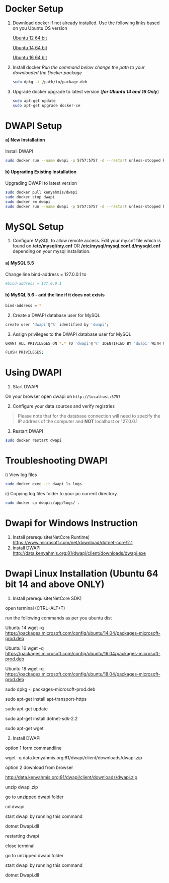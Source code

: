 # Docker Setup
 1. Download docker if not already installed. Use the following links based on you Ubuntu OS version
 
    [Ubuntu 12 64 bit](https://apt.dockerproject.org/repo/pool/main/d/docker-engine/docker-engine_17.04.0~ce-0~ubuntu-precise_amd64.deb)
                  
    [Ubuntu 14 64 bit](https://download.docker.com/linux/ubuntu/dists/trusty/pool/stable/amd64/docker-ce_17.03.2~ce-0~ubuntu-trusty_amd64.deb)
    
    [Ubuntu 16 64 bit](https://download.docker.com/linux/ubuntu/dists/xenial/pool/stable/amd64/docker-ce_17.03.2~ce-0~ubuntu-xenial_amd64.deb)

 
 2. Install docker
  *Run the command below change the path to your downloaded the  Docker package*

    ```sh
    sudo dpkg -i /path/to/package.deb
    ```
 4. Upgrade docker upgrade to latest version (***for Ubuntu 14 and 16 Only***)
    ```sh
    sudo apt-get update
    sudo apt-get upgrade docker-ce
    ``` 
    
# DWAPI Setup
#### a) New Installation
 Install DWAPI
 ```sh
sudo docker run --name dwapi -p 5757:5757 -d --restart unless-stopped kenyahmis/dwapi:latest
```

#### b) Upgrading Existing Installation
 Upgrading DWAPI to latest version
 ```sh
sudo docker pull kenyahmis/dwapi
sudo docker stop dwapi
sudo docker rm dwapi
sudo docker run --name dwapi -p 5757:5757 -d --restart unless-stopped kenyahmis/dwapi:latest
```

# MySQL Setup
1. Configure MySQL to allow remote access. Edit your my.cnf file which is found on
	**/etc/mysql/my.cnf**  OR  **/etc/mysql/mysql.conf.d/mysqld.cnf** depending on your mysql installation.
#### a)  MySQL 5.5
Change line bind-address = 127.0.0.1 to
```sh
#bind-address = 127.0.0.1
 ```
 #### b)  MySQL 5.6 - add the line if it does not exists
 ```sh
bind-address = *
```	
 2. Create a DWAPI database user for MySQL
 ```sh
 create user 'dwapi'@'%' identified by 'dwapi';
 ```
 3. Assign privileges to the DWAPI database user for MySQL
 ```sh
 GRANT ALL PRIVILEGES ON *.* TO 'dwapi'@'%' IDENTIFIED BY 'dwapi' WITH GRANT OPTION; 
 ```
 ```sh
FLUSH PRIVILEGES;
```

# Using DWAPI

1. Start DWAPI

On your browser open dwapi on `http://localhost:5757`

2. Configure your data sources and verify registries

> Please note that for the database connection will need to specify the IP address of the computer and **NOT** localhost or 127.0.0.1

3. Restart DWAPI
```sh
sudo docker restart dwapi
```

# Troubleshooting DWAPI
i)  View log files   
```sh
sudo docker exec -it dwapi ls logs
```
ii)  Copying log files folder to your pc current directory. 

```sh
sudo docker cp dwapi:/app/logs/ .
```


# Dwapi for Windows Instruction

1) Install prerequisite(NetCore Runtime)
  https://www.microsoft.com/net/download/dotnet-core/2.1
2) Install DWAPI
  http://data.kenyahmis.org:81/dwapi/client/downloads/dwapi.exe

# Dwapi Linux Installation (Ubuntu 64 bit 14 and above ONLY)

1) Install prerequisite(NetCore SDK)

open terminal (CTRL+ALT+T)

run the following commands as per you ubuntu dist

Ubuntu 14
wget -q https://packages.microsoft.com/config/ubuntu/14.04/packages-microsoft-prod.deb

Ubuntu 16
wget -q https://packages.microsoft.com/config/ubuntu/16.04/packages-microsoft-prod.deb

Ubuntu 18
wget -q https://packages.microsoft.com/config/ubuntu/18.04/packages-microsoft-prod.deb

sudo dpkg -i packages-microsoft-prod.deb

sudo apt-get install apt-transport-https

sudo apt-get update

sudo apt-get install dotnet-sdk-2.2

sudo apt-get wget

2) Install DWAPI
  
  option 1 form commandline
  
  wget -q data.kenyahmis.org:81/dwapi/client/downloads/dwapi.zip
  
  option 2 download from browser
  
  http://data.kenyahmis.org:81/dwapi/client/downloads/dwapi.zip

  unzip dwapi.zip
  
  go to unzipped dwapi folder
  
  cd dwapi
  
  start dwapi by running this command
  
  dotnet Dwapi.dll
  
  restarting dwapi
  
  close terminal
  
  go to unzipped dwapi folder
  
  start dwapi by running this command
  
  dotnet Dwapi.dll
